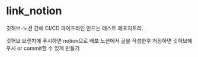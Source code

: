 # link_notion
깃허브-노션 간에 CI/CD 파이프라인 만드는 테스트 레포지토리.

깃허브 브랜치에 푸시하면 notion으로 배포
노션에서 글을 작성한후 저장하면 깃허브에 푸시 or commit할 수 있게 만들기
